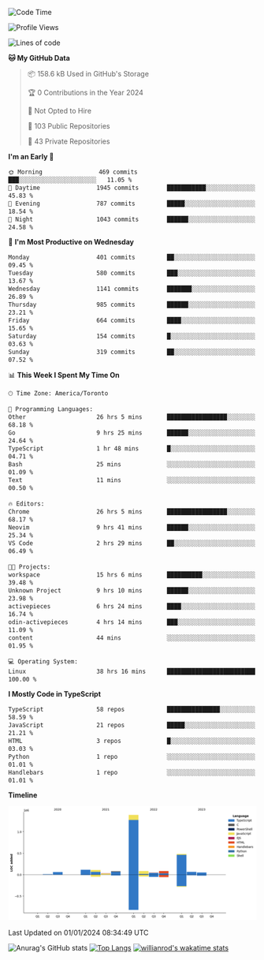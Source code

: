 <!--START_SECTION:waka-->
![Code Time](http://img.shields.io/badge/Code%20Time-1%2C005%20hrs%2010%20mins-blue)

![Profile Views](http://img.shields.io/badge/Profile%20Views-1-blue)

![Lines of code](https://img.shields.io/badge/From%20Hello%20World%20I%27ve%20Written-2.6%20million%20lines%20of%20code-blue)

**🐱 My GitHub Data** 

> 📦 158.6 kB Used in GitHub's Storage 
 > 
> 🏆 0 Contributions in the Year 2024
 > 
> 🚫 Not Opted to Hire
 > 
> 📜 103 Public Repositories 
 > 
> 🔑 43 Private Repositories 
 > 
**I'm an Early 🐤** 

```text
🌞 Morning                469 commits         ███░░░░░░░░░░░░░░░░░░░░░░   11.05 % 
🌆 Daytime                1945 commits        ███████████░░░░░░░░░░░░░░   45.83 % 
🌃 Evening                787 commits         █████░░░░░░░░░░░░░░░░░░░░   18.54 % 
🌙 Night                  1043 commits        ██████░░░░░░░░░░░░░░░░░░░   24.58 % 
```
📅 **I'm Most Productive on Wednesday** 

```text
Monday                   401 commits         ██░░░░░░░░░░░░░░░░░░░░░░░   09.45 % 
Tuesday                  580 commits         ███░░░░░░░░░░░░░░░░░░░░░░   13.67 % 
Wednesday                1141 commits        ███████░░░░░░░░░░░░░░░░░░   26.89 % 
Thursday                 985 commits         ██████░░░░░░░░░░░░░░░░░░░   23.21 % 
Friday                   664 commits         ████░░░░░░░░░░░░░░░░░░░░░   15.65 % 
Saturday                 154 commits         █░░░░░░░░░░░░░░░░░░░░░░░░   03.63 % 
Sunday                   319 commits         ██░░░░░░░░░░░░░░░░░░░░░░░   07.52 % 
```


📊 **This Week I Spent My Time On** 

```text
🕑︎ Time Zone: America/Toronto

💬 Programming Languages: 
Other                    26 hrs 5 mins       █████████████████░░░░░░░░   68.18 % 
Go                       9 hrs 25 mins       ██████░░░░░░░░░░░░░░░░░░░   24.64 % 
TypeScript               1 hr 48 mins        █░░░░░░░░░░░░░░░░░░░░░░░░   04.71 % 
Bash                     25 mins             ░░░░░░░░░░░░░░░░░░░░░░░░░   01.09 % 
Text                     11 mins             ░░░░░░░░░░░░░░░░░░░░░░░░░   00.50 % 

🔥 Editors: 
Chrome                   26 hrs 5 mins       █████████████████░░░░░░░░   68.17 % 
Neovim                   9 hrs 41 mins       ██████░░░░░░░░░░░░░░░░░░░   25.34 % 
VS Code                  2 hrs 29 mins       ██░░░░░░░░░░░░░░░░░░░░░░░   06.49 % 

🐱‍💻 Projects: 
workspace                15 hrs 6 mins       ██████████░░░░░░░░░░░░░░░   39.48 % 
Unknown Project          9 hrs 10 mins       ██████░░░░░░░░░░░░░░░░░░░   23.98 % 
activepieces             6 hrs 24 mins       ████░░░░░░░░░░░░░░░░░░░░░   16.74 % 
odin-activepieces        4 hrs 14 mins       ███░░░░░░░░░░░░░░░░░░░░░░   11.09 % 
content                  44 mins             ░░░░░░░░░░░░░░░░░░░░░░░░░   01.95 % 

💻 Operating System: 
Linux                    38 hrs 16 mins      █████████████████████████   100.00 % 
```

**I Mostly Code in TypeScript** 

```text
TypeScript               58 repos            ███████████████░░░░░░░░░░   58.59 % 
JavaScript               21 repos            █████░░░░░░░░░░░░░░░░░░░░   21.21 % 
HTML                     3 repos             █░░░░░░░░░░░░░░░░░░░░░░░░   03.03 % 
Python                   1 repo              ░░░░░░░░░░░░░░░░░░░░░░░░░   01.01 % 
Handlebars               1 repo              ░░░░░░░░░░░░░░░░░░░░░░░░░   01.01 % 
```



**Timeline**

![Lines of Code chart](https://raw.githubusercontent.com/wise-introvert/wise-introvert/master/assets/bar_graph.png)


 Last Updated on 01/01/2024 08:34:49 UTC
<!--END_SECTION:waka-->

![Anurag's GitHub stats](https://github-readme-stats.vercel.app/api?username=wise-introvert&count_private=true&show_icons=true)
[![Top Langs](https://github-readme-stats.vercel.app/api/top-langs/?username=wise-introvert&langs_count=10)](https://github.com/anuraghazra/github-readme-stats)
[![willianrod's wakatime stats](https://github-readme-stats.vercel.app/api/wakatime?username=wiseintrovert)](https://github.com/anuraghazra/github-readme-stats)
